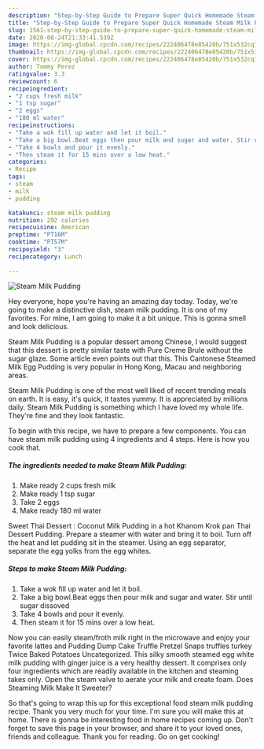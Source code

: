```yaml
---
description: "Step-by-Step Guide to Prepare Super Quick Homemade Steam Milk Pudding"
title: "Step-by-Step Guide to Prepare Super Quick Homemade Steam Milk Pudding"
slug: 1561-step-by-step-guide-to-prepare-super-quick-homemade-steam-milk-pudding
date: 2020-08-24T21:33:41.539Z
image: https://img-global.cpcdn.com/recipes/222406478e85420b/751x532cq70/steam-milk-pudding-recipe-main-photo.jpg
thumbnail: https://img-global.cpcdn.com/recipes/222406478e85420b/751x532cq70/steam-milk-pudding-recipe-main-photo.jpg
cover: https://img-global.cpcdn.com/recipes/222406478e85420b/751x532cq70/steam-milk-pudding-recipe-main-photo.jpg
author: Tommy Perez
ratingvalue: 3.3
reviewcount: 6
recipeingredient:
- "2 cups fresh milk"
- "1 tsp sugar"
- "2 eggs"
- "180 ml water"
recipeinstructions:
- "Take a wok fill up water and let it boil."
- "Take a big bowl.Beat eggs then pour milk and sugar and water. Stir until sugar dissoved"
- "Take 4 bowls and pour it evenly."
- "Then steam it for 15 mins over a low heat."
categories:
- Recipe
tags:
- steam
- milk
- pudding

katakunci: steam milk pudding 
nutrition: 292 calories
recipecuisine: American
preptime: "PT16M"
cooktime: "PT57M"
recipeyield: "3"
recipecategory: Lunch

---
```



![Steam Milk Pudding](https://img-global.cpcdn.com/recipes/222406478e85420b/751x532cq70/steam-milk-pudding-recipe-main-photo.jpg)

Hey everyone, hope you're having an amazing day today. Today, we're going to make a distinctive dish, steam milk pudding. It is one of my favorites. For mine, I am going to make it a bit unique. This is gonna smell and look delicious.

Steam Milk Pudding is a popular dessert among Chinese, I would suggest that this dessert is pretty similar taste with Pure Creme Brule without the sugar glaze. Some article even points out that this. This Cantonese Steamed Milk Egg Pudding is very popular in Hong Kong, Macau and neighboring areas.

Steam Milk Pudding is one of the most well liked of recent trending meals on earth. It is easy, it's quick, it tastes yummy. It is appreciated by millions daily. Steam Milk Pudding is something which I have loved my whole life. They're fine and they look fantastic.


To begin with this recipe, we have to prepare a few components. You can have steam milk pudding using 4 ingredients and 4 steps. Here is how you cook that.

<!--inarticleads1-->

##### The ingredients needed to make Steam Milk Pudding:

1. Make ready 2 cups fresh milk
1. Make ready 1 tsp sugar
1. Take 2 eggs
1. Make ready 180 ml water


Sweet Thai Dessert : Coconut Milk Pudding in a hot Khanom Krok pan Thai Dessert Pudding. Prepare a steamer with water and bring it to boil. Turn off the heat and let pudding sit in the steamer. Using an egg separator, separate the egg yolks from the egg whites. 

<!--inarticleads2-->

##### Steps to make Steam Milk Pudding:

1. Take a wok fill up water and let it boil.
1. Take a big bowl.Beat eggs then pour milk and sugar and water. Stir until sugar dissoved
1. Take 4 bowls and pour it evenly.
1. Then steam it for 15 mins over a low heat.


Now you can easily steam/froth milk right in the microwave and enjoy your favorite lattes and Pudding Dump Cake Truffle Pretzel Snaps truffles turkey Twice Baked Potatoes Uncategorized. This silky smooth steamed egg white milk pudding with ginger juice is a very healthy dessert. It comprises only four ingredients which are readily available in the kitchen and steaming takes only. Open the steam valve to aerate your milk and create foam. Does Steaming Milk Make It Sweeter? 

So that's going to wrap this up for this exceptional food steam milk pudding recipe. Thank you very much for your time. I'm sure you will make this at home. There is gonna be interesting food in home recipes coming up. Don't forget to save this page in your browser, and share it to your loved ones, friends and colleague. Thank you for reading. Go on get cooking!
